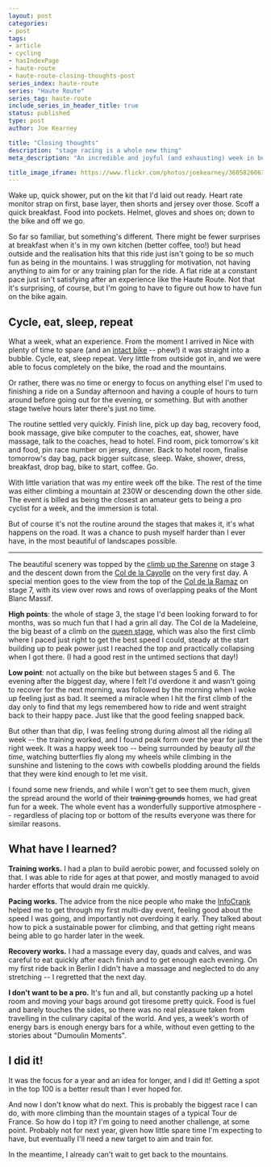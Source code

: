 ```yaml
---
layout: post
categories:
- post
tags:
- article
- cycling
- hasIndexPage
- haute-route
- haute-route-closing-thoughts-post
series_index: haute-route
series: "Haute Route"
series_tag: haute-route
include_series_in_header_title: true
status: published
type: post
author: Joe Kearney

title: "Closing thoughts"
description: "stage racing is a whole new thing"
meta_description: "An incredible and joyful (and exhausting) week in beautiful places. What an experience."

title_image_iframe: https://www.flickr.com/photos/joekearney/36058260633/in/album-72157687765853505/player/
---
```


[stage-1]: /posts/hra-2017-stage-1
[stage-2]: /posts/hra-2017-stage-2
[stage-3]: /posts/hra-2017-stage-3
[stage-4]: /posts/hra-2017-stage-4
[stage-5]: /posts/hra-2017-stage-5
[stage-6]: /posts/hra-2017-stage-6
[stage-7]: /posts/hra-2017-stage-7

Wake up, quick shower, put on the kit that I'd laid out ready. Heart rate monitor strap on first, base layer, then shorts and jersey over those. Scoff a quick breakfast. Food into pockets. Helmet, gloves and shoes on; down to the bike and off we go.

So far so familiar, but something's different. There might be fewer surprises at breakfast when it's in my own kitchen (better coffee, too!) but head outside and the realisation hits that this ride just isn't going to be so much fun as being in the mountains. I was struggling for motivation, not having anything to aim for or any training plan for the ride. A flat ride at a constant pace just isn't satisfying after an experience like the Haute Route. Not that it's surprising, of course, but I'm going to have to figure out how to have fun on the bike again.

## Cycle, eat, sleep, repeat

What a week, what an experience. From the moment I arrived in Nice with plenty of time to spare (and an [intact bike](/posts/countdown-over-nice-haute-route) -- phew!) it was straight into a bubble. Cycle, eat, sleep repeat. Very little from outside got in, and we were able to focus completely on the bike, the road and the mountains.

Or rather, there was no time or energy to focus on anything else! I'm used to finishing a ride on a Sunday afternoon and having a couple of hours to turn around before going out for the evening, or something. But with another stage twelve hours later there's just no time.

The routine settled very quickly. Finish line, pick up day bag, recovery food, book massage, give bike computer to the coaches, eat, shower, have massage, talk to the coaches, head to hotel. Find room, pick tomorrow's kit and food, pin race number on jersey, dinner. Back to hotel room, finalise tomorrow's day bag, pack bigger suitcase, sleep. Wake, shower, dress, breakfast, drop bag, bike to start, coffee. Go.

With little variation that was my entire week off the bike. The rest of the time was either climbing a mountain at 230W or descending down the other side. The event is billed as being the closest an amateur gets to being a pro cyclist for a week, and the immersion is total.

But of course it's not the routine around the stages that makes it, it's what happens on the road. It was a chance to push myself harder than I ever have, in the most beautiful of landscapes possible.

***

The beautiful scenery was topped by the [climb up the Sarenne][stage-3] on stage 3 and the descent down from the [Col de la Cayolle][stage-2] on the very first day. A special mention goes to the view from the top of the [Col de la Ramaz][stage-7] on stage 7, with its view over rows and rows of overlapping peaks of the Mont Blanc Massif.

**High points**: the whole of stage 3, the stage I'd been looking forward to for months, was so much fun that I had a grin all day. The Col de la Madeleine, the big beast of a climb on the [queen stage][stage-5], which was also the first climb where I paced just right to get the best speed I could, steady at the start building up to peak power just I reached the top and practically collapsing when I got there. (I had a good rest in the untimed sections that day!)

**Low point**: not actually on the bike but between stages 5 and 6. The evening after the biggest day, where I felt I'd overdone it and wasn't going to recover for the next morning, was followed by the morning when I woke up feeling just as bad. It seemed a miracle when I hit the first climb of the day only to find that my legs remembered how to ride and went straight back to their happy pace. Just like that the good feeling snapped back.

But other than that dip, I was feeling strong during almost all the riding all week -- the training worked, and I found peak form over the year for just the right week. It was a happy week too -- being surrounded by beauty _all the time_, watching butterflies fly along my wheels while climbing in the sunshine and listening to the cows with cowbells plodding around the fields that they were kind enough to let me visit.

I found some new friends, and while I won't get to see them much, given the spread around the world of their <s>training grounds</s> homes, we had great fun for a week. The whole event has a wonderfully supportive atmosphere -- regardless of placing top or bottom of the results everyone was there for similar reasons.

## What have I learned?

**Training works.** I had a plan to build aerobic power, and focussed solely on that. I was able to ride for ages at that power, and mostly managed to avoid harder efforts that would drain me quickly.

**Pacing works.** The advice from the nice people who make the [InfoCrank](https://vervecycling.com/why-infocrank/) helped me to get through my first multi-day event, feeling good about the speed I was going, and importantly not overdoing it early. They talked about how to pick a sustainable power for climbing, and that getting right means being able to go harder later in the week.

**Recovery works.** I had a massage every day, quads and calves, and was careful to eat quickly after each finish and to get enough each evening. On my first ride back in Berlin I didn't have a massage and neglected to do any stretching -- I regretted that the next day.

**I don't want to be a pro.** It's fun and all, but constantly packing up a hotel room and moving your bags around got tiresome pretty quick. Food is fuel and barely touches the sides, so there was no real pleasure taken from travelling in the culinary capital of the world. And yes, a week's worth of energy bars is enough energy bars for a while, without even getting to the stories about "Dumoulin Moments".

## I did it!

It was the focus for a year and an idea for longer, and I did it! Getting a spot in the top 100 is a better result than I ever hoped for.

And now I don't know what do next. This is probably the biggest race I can do, with more climbing than the mountain stages of a typical Tour de France. So how do I top it? I'm going to need another challenge, at some point. Probably not for next year, given how little spare time I'm expecting to have, but eventually I'll need a new target to aim and train for.

In the meantime, I already can't wait to get back to the mountains.
